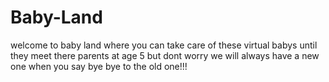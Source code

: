 # Baby-Land
welcome to baby land where you can take care of these virtual babys until they meet there parents at age 5 but dont worry we will always have a new one when you say bye bye to the old one!!!
